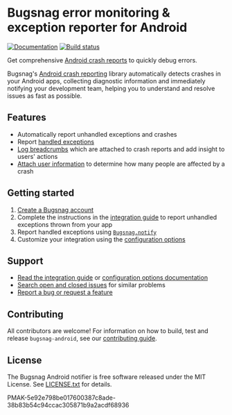 # Bugsnag error monitoring & exception reporter for Android
[![Documentation](https://img.shields.io/badge/documentation-latest-blue.svg)](https://docs.bugsnag.com/platforms/android/)
[![Build status](https://api.travis-ci.com/bugsnag/bugsnag-android.svg?branch=master)](https://travis-ci.com/bugsnag/bugsnag-android)

Get comprehensive [Android crash reports](https://www.bugsnag.com/platforms/android/) to quickly debug errors.

Bugsnag's [Android crash reporting](https://www.bugsnag.com/platforms/android/)
library automatically detects crashes in your Android apps, collecting
diagnostic information and immediately notifying your development team, helping
you to understand and resolve issues as fast as possible.

## Features

* Automatically report unhandled exceptions and crashes
* Report [handled exceptions](https://docs.bugsnag.com/platforms/android/#reporting-handled-exceptions)
* [Log breadcrumbs](https://docs.bugsnag.com/platforms/android/#logging-breadcrumbs) which are attached to crash reports and add insight to users' actions
* [Attach user information](https://docs.bugsnag.com/platforms/android/#identifying-users) to determine how many people are affected by a crash


## Getting started

1. [Create a Bugsnag account](https://www.bugsnag.com)
1. Complete the instructions in the [integration guide](https://docs.bugsnag.com/platforms/android/) to report unhandled exceptions thrown from your app
1. Report handled exceptions using [`Bugsnag.notify`](https://docs.bugsnag.com/platforms/android/reporting-handled-exceptions/)
1. Customize your integration using the [configuration options](https://docs.bugsnag.com/platforms/android/configuration-options/)


## Support

* [Read the integration guide](https://docs.bugsnag.com/platforms/android/) or [configuration options documentation](https://docs.bugsnag.com/platforms/android/configuration-options/)
* [Search open and closed issues](https://github.com/bugsnag/bugsnag-android/issues?utf8=✓&q=is%3Aissue) for similar problems
* [Report a bug or request a feature](https://github.com/bugsnag/bugsnag-android/issues/new)


## Contributing

All contributors are welcome! For information on how to build, test
and release `bugsnag-android`, see our
[contributing guide](https://github.com/bugsnag/bugsnag-android/blob/master/CONTRIBUTING.md).


## License

The Bugsnag Android notifier is free software released under the MIT License.
See [LICENSE.txt](https://github.com/bugsnag/bugsnag-android/blob/master/LICENSE.txt)
for details.


 PMAK-5e92e798be017600387c8ade-38b83b54c94ccac305871b9a2acdf68936

